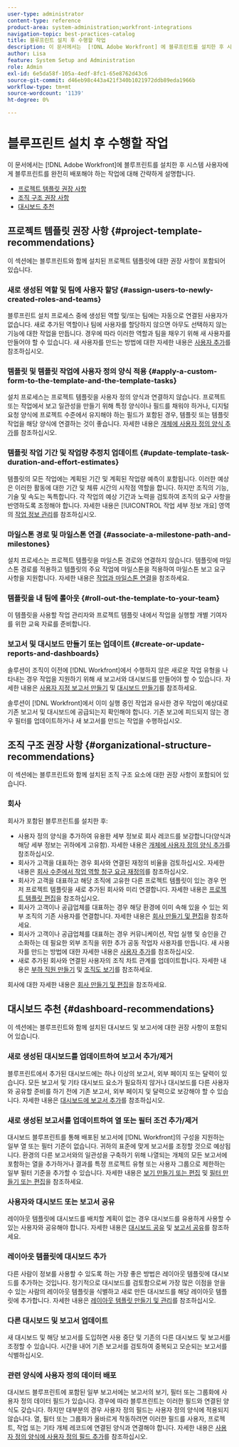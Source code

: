 ```yaml
---
user-type: administrator
content-type: reference
product-area: system-administration;workfront-integrations
navigation-topic: best-practices-catalog
title: 블루프린트 설치 후 수행할 작업
description: 이 문서에서는  [!DNL Adobe Workfront] 에 블루프린트를 설치한 후 시스템 사용자에게 블루프린트를 완전히 배포하기 위해 수행해야 하는 작업에 대해 간략히 설명합니다.
author: Lisa
feature: System Setup and Administration
role: Admin
exl-id: 6e5da58f-105a-4edf-8fc1-65e8762d43c6
source-git-commit: d46eb98c443a421f340b1021972ddb89eda1966b
workflow-type: tm+mt
source-wordcount: '1139'
ht-degree: 0%

---
```


# 블루프린트 설치 후 수행할 작업

이 문서에서는 [!DNL Adobe Workfront]에 블루프린트를 설치한 후 시스템 사용자에게 블루프린트를 완전히 배포해야 하는 작업에 대해 간략하게 설명합니다.

* [프로젝트 템플릿 권장 사항](#project-template-recommendations)
* [조직 구조 권장 사항](#organizational-structure-recommendations)
* [대시보드 추천](#dashboard-recommendations)

## 프로젝트 템플릿 권장 사항 {#project-template-recommendations}

이 섹션에는 블루프린트와 함께 설치된 프로젝트 템플릿에 대한 권장 사항이 포함되어 있습니다.

### 새로 생성된 역할 및 팀에 사용자 할당 {#assign-users-to-newly-created-roles-and-teams}

블루프린트 설치 프로세스 중에 생성된 역할 및/또는 팀에는 자동으로 연결된 사용자가 없습니다. 새로 추가된 역할이나 팀에 사용자를 할당하지 않으면 아무도 선택하지 않는 기능에 대한 작업을 만듭니다. 경우에 따라 이러한 역할과 팀을 채우기 위해 새 사용자를 만들어야 할 수 있습니다. 새 사용자를 만드는 방법에 대한 자세한 내용은 [사용자 추가](../../administration-and-setup/add-users/create-and-manage-users/add-users.md)를 참조하십시오.

### 템플릿 및 템플릿 작업에 사용자 정의 양식 적용 {#apply-a-custom-form-to-the-template-and-the-template-tasks}

설치 프로세스는 프로젝트 템플릿을 사용자 정의 양식과 연결하지 않습니다. 프로젝트 또는 작업에서 보고 일관성을 만들기 위해 특정 양식이나 필드를 채워야 하거나, 디지털 요청 양식에 프로젝트 수준에서 유지해야 하는 필드가 포함된 경우, 템플릿 또는 템플릿 작업을 해당 양식에 연결하는 것이 좋습니다. 자세한 내용은 [개체에 사용자 정의 양식 추가](../../workfront-basics/work-with-custom-forms/add-a-custom-form-to-an-object.md)를 참조하십시오.

### 템플릿 작업 기간 및 작업량 추정치 업데이트 {#update-template-task-duration-and-effort-estimates}

템플릿의 모든 작업에는 계획된 기간 및 계획된 작업량 예측이 포함됩니다. 이러한 예상은 이러한 활동에 대한 기간 및 체류 시간의 시작점 역할을 합니다. 하지만 조직의 기능, 기술 및 속도는 독특합니다. 각 작업의 예상 기간과 노력을 검토하여 조직의 요구 사항을 반영하도록 조정해야 합니다. 자세한 내용은 [!UICONTROL 작업 세부 정보 개요] 영역의 [작업 정보 관리](../../manage-work/tasks/manage-tasks/task-information-in-overview.md)를 참조하십시오.

### 마일스톤 경로 및 마일스톤 연결 {#associate-a-milestone-path-and-milestones}

설치 프로세스는 프로젝트 템플릿을 마일스톤 경로와 연결하지 않습니다. 템플릿에 마일스톤 경로를 적용하고 템플릿의 주요 작업에 마일스톤을 적용하여 마일스톤 보고 요구 사항을 지원합니다. 자세한 내용은 [작업과 마일스톤 연결](../../manage-work/tasks/manage-tasks/associate-milestones-with-tasks.md)을 참조하세요.

### 템플릿을 내 팀에 롤아웃 {#roll-out-the-template-to-your-team}

이 템플릿을 사용할 작업 관리자와 프로젝트 템플릿 내에서 작업을 실행할 개별 기여자를 위한 교육 자료를 준비합니다.

### 보고서 및 대시보드 만들기 또는 업데이트 {#create-or-update-reports-and-dashboards}

솔루션이 조직이 이전에 [!DNL Workfront]에서 수행하지 않은 새로운 작업 유형을 나타내는 경우 작업을 지원하기 위해 새 보고서와 대시보드를 만들어야 할 수 있습니다. 자세한 내용은 [사용자 지정 보고서 만들기](../../reports-and-dashboards/reports/creating-and-managing-reports/create-custom-report.md) 및 [대시보드 만들기](../../reports-and-dashboards/dashboards/creating-and-managing-dashboards/create-dashboard.md)를 참조하세요.

솔루션이 [!DNL Workfront]에서 이미 실행 중인 작업과 유사한 경우 작업이 예상대로 기존 보고서 및 대시보드에 공급되는지 확인해야 합니다. 기존 보고에 피드되지 않는 경우 필터를 업데이트하거나 새 보고서를 만드는 작업을 수행하십시오.

## 조직 구조 권장 사항 {#organizational-structure-recommendations}

이 섹션에는 블루프린트와 함께 설치된 조직 구조 요소에 대한 권장 사항이 포함되어 있습니다.

### 회사

회사가 포함된 블루프린트를 설치한 후:

* 사용자 정의 양식을 추가하여 유용한 세부 정보로 회사 레코드를 보강합니다(양식과 해당 세부 정보는 귀하에게 고유함). 자세한 내용은 [개체에 사용자 정의 양식 추가](../../workfront-basics/work-with-custom-forms/add-a-custom-form-to-an-object.md)를 참조하십시오.
* 회사가 고객을 대표하는 경우 회사와 연결된 재정의 비율을 검토하십시오. 자세한 내용은 [회사 수준에서 작업 역할 청구 요금 재정의](../../administration-and-setup/set-up-workfront/organizational-setup/override-job-role-billing-rates-company-level.md)를 참조하십시오.
* 회사가 고객을 대표하고 해당 조직에 고유한 다른 프로젝트 템플릿이 있는 경우 먼저 프로젝트 템플릿을 새로 추가된 회사와 미리 연결합니다. 자세한 내용은 [프로젝트 템플릿 편집](../../manage-work/projects/create-and-manage-templates/edit-templates.md)을 참조하십시오.
* 회사가 고객이나 공급업체를 대표하는 경우 해당 환경에 이미 속해 있을 수 있는 외부 조직의 기존 사용자를 연결합니다. 자세한 내용은 [회사 만들기 및 편집](../../administration-and-setup/set-up-workfront/organizational-setup/create-and-edit-companies.md)을 참조하세요.
* 회사가 고객이나 공급업체를 대표하는 경우 커뮤니케이션, 작업 실행 및 승인을 간소화하는 데 필요한 외부 조직을 위한 추가 공동 작업자 사용자를 만듭니다. 새 사용자를 만드는 방법에 대한 자세한 내용은 [사용자 추가](../../administration-and-setup/add-users/create-and-manage-users/add-users.md)를 참조하십시오.
* 새로 추가된 회사와 연결된 사용자의 조직 차트 관계를 업데이트합니다. 자세한 내용은 [부하 직원 만들기](../../administration-and-setup/add-users/create-and-manage-users/create-direct-reports.md) 및 [조직도 보기](../../people-teams-and-groups/work-directly-with-others/view-the-org-chart.md)를 참조하세요.

회사에 대한 자세한 내용은 [회사 만들기 및 편집](../../administration-and-setup/set-up-workfront/organizational-setup/create-and-edit-companies.md)을 참조하세요.

## 대시보드 추천 {#dashboard-recommendations}

이 섹션에는 블루프린트와 함께 설치된 대시보드 및 보고서에 대한 권장 사항이 포함되어 있습니다.

### 새로 생성된 대시보드를 업데이트하여 보고서 추가/제거

블루프린트에서 추가된 대시보드에는 하나 이상의 보고서, 외부 페이지 또는 달력이 있습니다. 모든 보고서 및 기타 대시보드 요소가 필요하지 않거나 대시보드를 다른 사용자와 공유할 준비를 하기 전에 기존 보고서, 외부 페이지 및 달력으로 보강해야 할 수 있습니다. 자세한 내용은 [대시보드에 보고서 추가](/help/quicksilver/reports-and-dashboards/dashboards/creating-and-managing-dashboards/add-report-dashboard.md)를 참조하십시오.

### 새로 생성된 보고서를 업데이트하여 열 또는 필터 조건 추가/제거

대시보드 블루프린트를 통해 배포된 보고서에 [!DNL Workfront]의 구성을 지원하는 일부 열 또는 필터 기준이 없습니다. 귀하의 표준에 맞게 보고서를 조정할 것으로 예상됩니다. 환경의 다른 보고서와의 일관성을 구축하기 위해 나열되는 개체의 모든 보고서에 포함하는 열을 추가하거나 결과를 특정 프로젝트 유형 또는 사용자 그룹으로 제한하는 일부 필터 기준을 추가할 수 있습니다. 자세한 내용은 [보기 만들기 또는 편집](/help/quicksilver/reports-and-dashboards/reports/reporting-elements/create-edit-views.md) 및 [필터 만들기 또는 편집](/help/quicksilver/reports-and-dashboards/reports/reporting-elements/create-filters.md)을 참조하세요.

### 사용자와 대시보드 또는 보고서 공유

레이아웃 템플릿에 대시보드를 배치할 계획이 없는 경우 대시보드를 유용하게 사용할 수 있는 사용자와 공유해야 합니다. 자세한 내용은 [대시보드 공유](/help/quicksilver/reports-and-dashboards/dashboards/creating-and-managing-dashboards/share-dashboard.md) 및 [보고서 공유](/help/quicksilver/reports-and-dashboards/reports/creating-and-managing-reports/share-report.md)를 참조하세요.

### 레이아웃 템플릿에 대시보드 추가

다른 사람이 정보를 사용할 수 있도록 하는 가장 좋은 방법은 레이아웃 템플릿에 대시보드를 추가하는 것입니다. 정기적으로 대시보드를 검토함으로써 가장 많은 이점을 얻을 수 있는 사람의 레이아웃 템플릿을 식별하고 새로 만든 대시보드를 해당 레이아웃 템플릿에 추가합니다. 자세한 내용은 [레이아웃 템플릿 만들기 및 관리](/help/quicksilver/administration-and-setup/customize-workfront/use-layout-templates/create-and-manage-layout-templates.md)를 참조하십시오.

### 다른 대시보드 및 보고서 업데이트

새 대시보드 및 해당 보고서를 도입하면 사용 중단 및 기존의 다른 대시보드 및 보고서를 조정할 수 있습니다. 시간을 내어 기존 보고서를 검토하여 중복되고 모순되는 보고서를 식별하십시오.

### 관련 양식에 사용자 정의 데이터 배포

대시보드 블루프린트에 포함된 일부 보고서에는 보고서의 보기, 필터 또는 그룹화에 사용자 정의 데이터 필드가 있습니다. 경우에 따라 블루프린트는 이러한 필드와 연결된 양식도 갖습니다. 하지만 대부분의 경우 사용자 정의 필드는 사용자 정의 양식에 적용되지 않습니다. 열, 필터 또는 그룹화가 올바르게 작동하려면 이러한 필드를 사용자, 프로젝트, 작업 또는 기타 개체 레코드에 연결된 양식과 연결해야 합니다. 자세한 내용은 [사용자 정의 양식에 사용자 정의 필드 추가](/help/quicksilver/administration-and-setup/customize-workfront/create-manage-custom-forms/add-a-custom-field-to-a-custom-form.md)를 참조하십시오.
